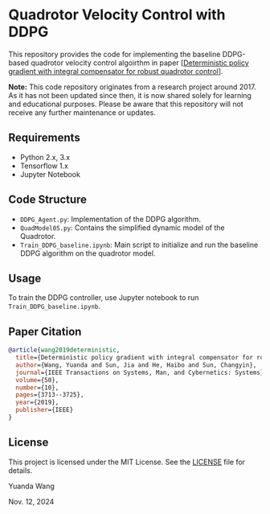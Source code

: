 # Quadrotor Velocity Control with DDPG
This repository provides the code for implementing the baseline DDPG-based quadrotor velocity control algoirthm in paper [[Deterministic policy gradient with integral compensator for robust quadrotor control](https://ieeexplore.ieee.org/abstract/document/8600717/)].

**Note:** This code repository originates from a research project around 2017. As it has not been updated since then, it is now shared solely for learning and educational purposes. Please be aware that this repository will not receive any further maintenance or updates.

## Requirements

- Python 2.x, 3.x
- Tensorflow 1.x
- Jupyter Notebook

## Code Structure

- `DDPG_Agent.py`: Implementation of the DDPG algorithm.
- `QuadModel05.py`: Contains the simplified dynamic model of the Quadrotor.
- `Train_DDPG_baseline.ipynb`: Main script to initialize and run the baseline DDPG algorithm on the quadrotor model. 

## Usage
To train the DDPG controller, use Jupyter notebook to run  `Train_DDPG_baseline.ipynb`.

## Paper Citation

```bibtex
@article{wang2019deterministic,
  title={Deterministic policy gradient with integral compensator for robust quadrotor control},
  author={Wang, Yuanda and Sun, Jia and He, Haibo and Sun, Changyin},
  journal={IEEE Transactions on Systems, Man, and Cybernetics: Systems},
  volume={50},
  number={10},
  pages={3713--3725},
  year={2019},
  publisher={IEEE}
}
```

## License

This project is licensed under the MIT License. See the [LICENSE](LICENSE) file for details.



Yuanda Wang

Nov. 12, 2024